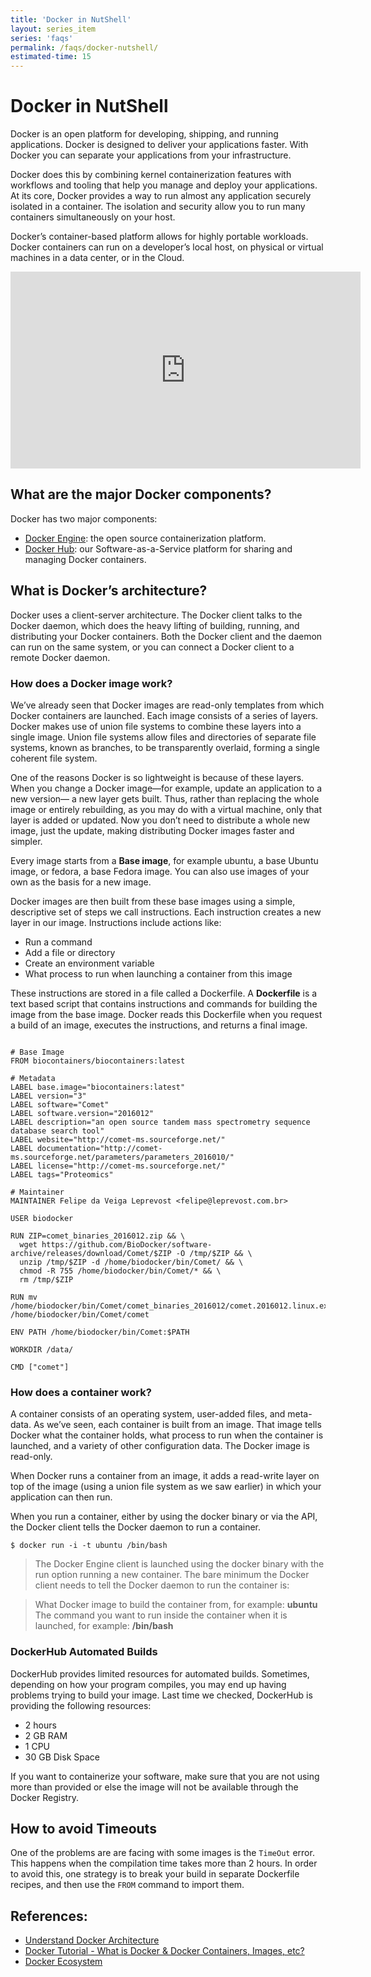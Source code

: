 ```yaml
---
title: 'Docker in NutShell'
layout: series_item
series: 'faqs'
permalink: /faqs/docker-nutshell/
estimated-time: 15
---
```


# Docker in NutShell

Docker is an open platform for developing, shipping, and running applications. Docker is designed to deliver your applications faster. With Docker you can separate your applications from your
infrastructure.

Docker does this by combining kernel containerization features with workflows and tooling that help you manage
and deploy your applications. At its core, Docker provides a way to run almost any application securely isolated
in a container. The isolation and security allow you to run many containers simultaneously on your host.

Docker’s container-based platform allows for highly portable workloads. Docker containers can run on a developer’s
local host, on physical or virtual machines in a data center, or in the Cloud.

<iframe width="560" height="315" src="https://www.youtube.com/embed/aLipr7tTuA4" frameborder="0" allowfullscreen></iframe>

## What are the major Docker components?

Docker has two major components:

- [Docker Engine](https://docs.docker.com/engine/quickstart/): the open source containerization platform.
- [Docker Hub](https://hub.docker.com): our Software-as-a-Service platform for sharing and managing Docker containers.

## What is Docker’s architecture?

Docker uses a client-server architecture. The Docker client talks to the Docker daemon, which does the heavy lifting of building,
running, and distributing your Docker containers. Both the Docker client and the daemon can run on the same system, or you can connect a Docker client to a remote Docker daemon.

### How does a Docker image work?

We’ve already seen that Docker images are read-only templates from which Docker containers are launched.
Each image consists of a series of layers. Docker makes use of union file systems to combine these layers into a single image.
Union file systems allow files and directories of separate file systems, known as branches, to be transparently overlaid,
forming a single coherent file system.

One of the reasons Docker is so lightweight is because of these layers. When you change a Docker image—for example,
update an application to a new version— a new layer gets built. Thus, rather than replacing the whole image or entirely rebuilding,
as you may do with a virtual machine, only that layer is added or updated. Now you don’t need to distribute a whole new image,
just the update, making distributing Docker images faster and simpler.

Every image starts from a **Base image**, for example ubuntu, a base Ubuntu image, or fedora, a base Fedora image.
You can also use images of your own as the basis for a new image.

Docker images are then built from these base images using a simple, descriptive set of steps we call instructions.
Each instruction creates a new layer in our image. Instructions include actions like:

- Run a command
- Add a file or directory
- Create an environment variable
- What process to run when launching a container from this image

These instructions are stored in a file called a Dockerfile. A **Dockerfile** is a text based script that contains instructions and commands for building the image from the base image. Docker reads this Dockerfile when you request a build of an image, executes the instructions, and returns a final image.

~~~

# Base Image
FROM biocontainers/biocontainers:latest

# Metadata
LABEL base.image="biocontainers:latest"
LABEL version="3"
LABEL software="Comet"
LABEL software.version="2016012"
LABEL description="an open source tandem mass spectrometry sequence database search tool"
LABEL website="http://comet-ms.sourceforge.net/"
LABEL documentation="http://comet-ms.sourceforge.net/parameters/parameters_2016010/"
LABEL license="http://comet-ms.sourceforge.net/"
LABEL tags="Proteomics"

# Maintainer
MAINTAINER Felipe da Veiga Leprevost <felipe@leprevost.com.br>

USER biodocker

RUN ZIP=comet_binaries_2016012.zip && \
  wget https://github.com/BioDocker/software-archive/releases/download/Comet/$ZIP -O /tmp/$ZIP && \
  unzip /tmp/$ZIP -d /home/biodocker/bin/Comet/ && \
  chmod -R 755 /home/biodocker/bin/Comet/* && \
  rm /tmp/$ZIP

RUN mv /home/biodocker/bin/Comet/comet_binaries_2016012/comet.2016012.linux.exe /home/biodocker/bin/Comet/comet

ENV PATH /home/biodocker/bin/Comet:$PATH

WORKDIR /data/

CMD ["comet"]

~~~

### How does a container work?

A container consists of an operating system, user-added files, and meta-data. As we’ve seen, each container is built from an image.
That image tells Docker what the container holds, what process to run when the container is launched, and a variety of other
configuration data. The Docker image is read-only.

When Docker runs a container from an image, it adds a read-write layer on top of the image
(using a union file system as we saw earlier) in which your application can then run.

When you run a container, either by using the docker binary or via the API, the Docker client tells
the Docker daemon to run a container.

~~~
$ docker run -i -t ubuntu /bin/bash
~~~

>The Docker Engine client is launched using the docker binary with the run option running a new container. The bare minimum the
>Docker client needs to tell the Docker daemon to run the container is:

>What Docker image to build the container from, for example: **ubuntu**
>The command you want to run inside the container when it is launched, for example: **/bin/bash**

### DockerHub Automated Builds

DockerHub provides limited resources for automated builds. Sometimes, depending on how your program compiles, you may end up having problems trying to build your image. Last time we checked, DockerHub is providing the following resources:

* 2 hours
* 2 GB RAM
* 1 CPU
* 30 GB Disk Space

If you want to containerize your software, make sure that you are not using more than provided or else the image will not be available through the Docker Registry.

## How to avoid Timeouts

One of the problems are are facing with some images is the `TimeOut` error. This happens when the compilation time takes more than 2 hours. In order to avoid this, one strategy is to break your build in separate Dockerfile recipes, and then use the `FROM` command to import them.

## References:

- [Understand Docker Architecture](https://docs.docker.com/engine/understanding-docker/)
- [Docker Tutorial - What is Docker & Docker Containers, Images, etc?](https://www.youtube.com/watch?v=pGYAg7TMmp0)
- [Docker Ecosystem](https://www.digitalocean.com/community/tutorials/the-docker-ecosystem-an-introduction-to-common-components)
